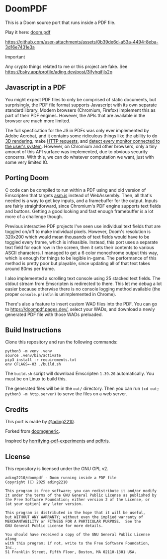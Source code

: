 # DoomPDF

This is a Doom source port that runs inside a PDF file. 

Play it here: [doom.pdf](https://doompdf.pages.dev/doom.pdf)

https://github.com/user-attachments/assets/0b39de6d-a53a-4494-8eba-3d16e7431e3a

> [!IMPORTANT]
> Any crypto things related to me or this project are fake. See https://bsky.app/profile/ading.dev/post/3lfyhqifjls2p

## Javascript in a PDF

You might expect PDF files to only be comprised of static documents, but surprisingly, the PDF file format supports Javascript with its own separate standard library. Modern browsers (Chromium, Firefox) implement this as part of their PDF engines. However, the APIs that are available in the browser are much more limited. 

The full specfication for the JS in PDFs was only ever implemented by Adobe Acrobat, and it contains some ridiculous things like the ability to do [3D rendering](https://opensource.adobe.com/dc-acrobat-sdk-docs/library/jsapiref/JS_API_AcroJS.html#annot3d), make [HTTP requests](https://opensource.adobe.com/dc-acrobat-sdk-docs/library/jsapiref/JS_API_AcroJS.html#net-http), and [detect every monitor connected to the user's system](https://opensource.adobe.com/dc-acrobat-sdk-docs/library/jsapiref/JS_API_AcroJS.html#monitor). However, on Chromium and other browsers, only a tiny amount of this API surface was implemented, due to obvious security concerns. With this, we can do whatever computation we want, just with some very limited IO.

## Porting Doom

C code can be compiled to run within a PDF using and old version of Emscripten that targets [asm.js](https://en.wikipedia.org/wiki/Asm.js) instead of WebAssembly. Then, all that's needed is a way to get key inputs, and a framebuffer for the output. Inputs are fairly straightforward, since Chromium's PDF engine supports text fields and buttons. Getting a good looking and fast enough framebuffer is a lot more of a challenge though.

Previous interactive PDF projects I've seen use individual text fields that are toggled on/off to make individual pixels. However, Doom's resolution is 320x200 which would mean thousands of text fields would have to be toggled every frame, which is infeasible. Instead, this port uses a separate text field for each row in the screen, then it sets their contents to various ASCII characters. I managed to get a 6 color monochrome output this way, which is enough for things to be legible in-game. The performance of this method is pretty poor but playable, since updating all of that text takes around 80ms per frame. 

I also implemented a scrolling text console using 25 stacked text fields. The stdout stream from Emscripten is redirected to there. This let me debug a lot easier because otherwise there is no console logging method available (the proper `console.println` is unimplemented in Chrome).

There's also a feature to insert custom WAD files into the PDF. You can go to https://doompdf.pages.dev/, select your WADs, and download a newly generated PDF file with those WADs preloaded. 

## Build Instructions

Clone this repository and run the following commands:
```
python3 -m venv .venv
source .venv/bin/activate
pip3 install -r requirements.txt
env CFLAGS=-O3 ./build.sh
```

The `build.sh` script will download Emscripten `1.39.20` automatically. You must be on Linux to build this. 

The generated files will be in the `out/` directory. Then you can run `(cd out; python3 -m http.server)` to serve the files on a web server.

## Credits

This port is made by [@ading2210](https://github.com/ading2210/).

Forked from [doomgeneric](https://github.com/ozkl/doomgeneric).

Inspired by [horrifying-pdf-experiments](https://github.com/osnr/horrifying-pdf-experiments) and [pdftris](https://github.com/ThomasRinsma/pdftris).

## License

This repository is licensed under the GNU GPL v2.

```
ading2210/doompdf - Doom running inside a PDF file
Copyright (C) 2025 ading2210

This program is free software; you can redistribute it and/or modify
it under the terms of the GNU General Public License as published by
the Free Software Foundation; either version 2 of the License, or
(at your option) any later version.

This program is distributed in the hope that it will be useful,
but WITHOUT ANY WARRANTY; without even the implied warranty of
MERCHANTABILITY or FITNESS FOR A PARTICULAR PURPOSE.  See the
GNU General Public License for more details.

You should have received a copy of the GNU General Public License along
with this program; if not, write to the Free Software Foundation, Inc.,
51 Franklin Street, Fifth Floor, Boston, MA 02110-1301 USA.
```
